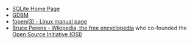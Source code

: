 - [SQLite Home Page](http://www.hwaci.com/sw/sqlite/)
- [GDBM](http://www.gnu.org.ua/software/gdbm/)
- [fopen(3) - Linux manual page](http://man7.org/linux/man-pages/man3/fopen.3.html)
- [Bruce Perens - Wikipedia, the free encyclopedia](https://en.wikipedia.org/wiki/Bruce_Perens) who co-founded the [Open Source Initiative (OSI)](https://opensource.org/)